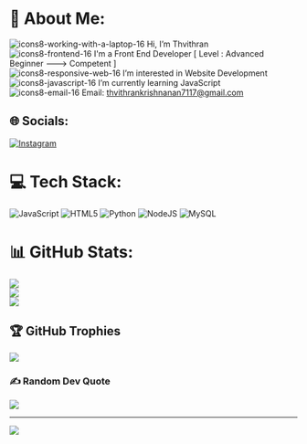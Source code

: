 # 💫 About Me:

 ![icons8-working-with-a-laptop-16](https://github.com/thvithran/thvithran/assets/73452153/821426d3-bd51-4329-a19b-d4a7bc67ab50)
 Hi, I’m Thvithran<br>
![icons8-frontend-16](https://github.com/thvithran/thvithran/assets/73452153/81cd6511-fc50-432c-96b0-5ad6fd5762ff)
I'm a Front End Developer [ Level : Advanced Beginner ---> Competent ]<br>
![icons8-responsive-web-16](https://github.com/thvithran/thvithran/assets/73452153/6ec9cc11-c110-4d13-8f7a-32116fef84f3)
 I’m interested in Website Development<br>
![icons8-javascript-16](https://github.com/thvithran/thvithran/assets/73452153/d800e02a-8264-4ca3-bbdf-8ef5bde26f27) 
I’m currently learning JavaScript <br>
![icons8-email-16](https://github.com/thvithran/thvithran/assets/73452153/eb84118e-9dcb-417d-b3b9-fc2c3c6e25c1)
 Email: thvithrankrishnanan7117@gmail.com<br>


## 🌐 Socials:
[![Instagram](https://img.shields.io/badge/Instagram-%23E4405F.svg?logo=Instagram&logoColor=white)](https://instagram.com/thvithran_) 

# 💻 Tech Stack:
![JavaScript](https://img.shields.io/badge/javascript-%23323330.svg?style=for-the-badge&logo=javascript&logoColor=%23F7DF1E) ![HTML5](https://img.shields.io/badge/html5-%23E34F26.svg?style=for-the-badge&logo=html5&logoColor=white) ![Python](https://img.shields.io/badge/python-3670A0?style=for-the-badge&logo=python&logoColor=ffdd54) ![NodeJS](https://img.shields.io/badge/node.js-6DA55F?style=for-the-badge&logo=node.js&logoColor=white) ![MySQL](https://img.shields.io/badge/mysql-%2300f.svg?style=for-the-badge&logo=mysql&logoColor=white)
# 📊 GitHub Stats:
![](https://github-readme-stats.vercel.app/api?username=thvithran&theme=highcontrast&hide_border=false&include_all_commits=false&count_private=false)<br/>
![](https://github-readme-streak-stats.herokuapp.com/?user=thvithran&theme=highcontrast&hide_border=false)<br/>
![](https://github-readme-stats.vercel.app/api/top-langs/?username=thvithran&theme=highcontrast&hide_border=false&include_all_commits=false&count_private=false&layout=compact)

## 🏆 GitHub Trophies
![](https://github-profile-trophy.vercel.app/?username=thvithran&theme=onestar&no-frame=false&no-bg=false&margin-w=4)

### ✍️ Random Dev Quote
![](https://quotes-github-readme.vercel.app/api?type=horizontal&theme=dark)

---
[![](https://visitcount.itsvg.in/api?id=thvithran&icon=9&color=5)](https://visitcount.itsvg.in)

<!-- Proudly created with GPRM ( https://gprm.itsvg.in ) -->
